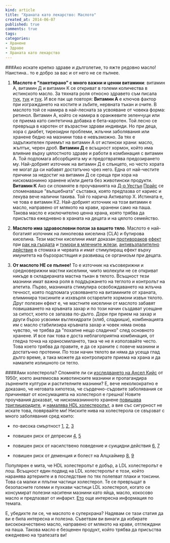 ```yaml
---
kind: article
title: "Храната като лекарство: Маслото"
created_at: 2014-06-07 
published: true
comments: true
tags:
categories:
- Хранене
- Здраве
- Храната като лекарство
--- 
```

###Ако искате крепко здраве и дълголетие, то яжте редовно масло! Наистина.. то е добро за вас и от него не се пълнее.

1. **Маслото е "пакетирано" с много важни и ценни витамини**: витамин А, витамин Д и витамин К се откриват в големи количества в истинското масло. За тяхната роля относно здравето съм писала [тук](/blog/2014-03-17-%D0%B2%D0%B8%D1%82%D0%B0%D0%BC%D0%B8%D0%BD%D0%B8/), [тук](/blog/2014-02-24-%D0%B2%D0%B8%D0%B6%D1%82%D0%B5-%D1%82%D0%B0%D0%B8%CC%86%D0%BD%D0%B0%D1%82%D0%B0-%D0%B7%D0%B0-%D0%BF%D0%B5%D1%80%D1%84%D0%B5%D0%BA%D1%82%D0%BD%D0%B8-%D0%B7%D1%8A%D0%B1%D0%B8/) и [тук](/blog/2014-06-02-%D0%BA%D0%B0%D0%BA-%D0%BC%D0%B0%D1%80%D0%B8%D1%8F-%D1%81%D0%B8-%D0%B2%D1%8A%D1%80%D0%BD%D0%B0-%D1%83%D1%81%D0%BC%D0%B8%D0%B2%D0%BA%D0%B0%D1%82%D0%B0/). И все пак ще повторя: **Витамин А** е ключов фактор при изграждането на костите и зъбите, нервната тъкан и очите. В маслото той се намира в най-лесната за усвояване от човека форма: ретинол. Витамин А, който се намира в оранжевите зеленчуци или се приема като синтетична добавка е бета-каротен. Той лесно се превръща в каротен от възрастни здрави индивиди. Но при деца, хора с диабет, тиреоидни проблеми, жлъчни заболявания или хранене бедно на мазнини това е невъзможно. За тях е задължителен приемът на витамин А от истински храни: масло, жълтък, черен дроб.
**Витамин Д** е всъщност хормон, който има влияние върху цялостното здраве и работи в комбинация с витамин А. Той подпомага абсорбцията му и предотвратява предозирането му. Най-добрият източник на витамин Д е слънцето, но често хората не могат да си набавят достатъчно чрез него. Една от най-честите причини за недостиг на витамин Д се среща при хора на нискомазнинно хранене и/или диета без животински продукти.
**Витамин К** Ако си спомняте в проучванията на [Д-р Уестън](/blog/2014-02-27-%D1%85%D1%80%D0%B0%D0%BD%D0%B8-%D0%B7%D0%B0-%D0%B7%D0%B4%D1%80%D0%B0%D0%B2%D0%B8-%D0%B7%D1%8A%D0%B1%D0%B8-%D1%87%D0%B0%D1%81%D1%82-1/) [Прайс](/blog/2014-03-03-%D1%85%D1%80%D0%B0%D0%BD%D0%B8-%D0%B7%D0%B0-%D0%B7%D0%B4%D1%80%D0%B0%D0%B2%D0%B8-%D0%B7%D1%8A%D0%B1%D0%B8-%D1%87%D0%B0%D1%81%D1%82-2/) се споменаваше "вълшебната" съставка, която предпазва от кариес и лекува вече налични такива. Той го нарича Активатор Х. Истината е, че това е витамин К2. Най-добрият източник на този витамин е масло, направено от млякото на крави, хранени само на паша. Такова масло е изключително ценна храна, която трябва да присъства ежедневно в храната на децата и на цялото семейство.

2. **Маслото има здравословни ползи за вашето тяло**. Маслото е най-богатият източник на линолеова киселина (CLA) и бутирова киселина. Тези мастни киселини имат доказан [противораков](http://jn.nutrition.org/content/127/6/1055.short?related-urls=yes&legid=nutrition;127/6/1055) [ефект](http://ar.iiarjournals.org/content/26/1A/27.long) при [рак на гърдата](http://link.springer.com/article/10.1007%2Fs11745-009-3288-4) и [тумори в млечните жлези](http://www.ncbi.nlm.nih.gov/pubmed/10386321), [антивъзпалително](http://www.ncbi.nlm.nih.gov/pubmed/11989838) [действие](http://www.fasebj.org/content/early/2000/12/02/fj.00-0359fje.long) в стомаха и червата и имат стимулиращ ефект върху имунитета на бързорастящия и развиващ се организъм при децата. 

3. **От маслото НЕ се пълнее!** То е източник на късоверижни и средноверижни мастни киселини, чиито молекули не се откриват никъде в складираната мастна тъкан в тялото. Всъщност тези мазнини имат важна роля в поддържането на теглото и контролът на апетита. 
Първо, мазнината стимулира освобождаването на жлъчна течност, която подпомага усвояването на витамините от храната, елиминира токсините и изхвърля остарелите хормони извън тялото.
Друг полезен ефект е, че мастните киселини от маслото забавят повишаването на кръвната захар и по този начин създават усещане за ситост, което се запазва по-дълго. Дори при прием на захар и други бързо усвоими въглехидрати (хляб, сладкиши), комбинацията им с масло стабилизира кръвната захар и човек няма онова чувство, че трябва да "похапне нещо сладичко" след основното хранене. И все пак това е доста неблагоприятна комбинация, от гледна точка на храносмилането, така че не я използвайте често. Това което трябва да правите, е да се храните с повече мазнини и достатъчно протеини. По този начин тялото ви няма да усеща глад дълго време, а така можете да контролирате приема на храна и да намалите излишното си тегло.

####Ами холестерола? 
Спомняте ли си [изследването на Ансел Кийс](/blog/2014-03-26-%D0%B2%D0%B5%D0%B3%D0%B5%D1%82%D0%B0%D1%80%D0%B8%D0%B0%D0%BD%D1%81%D0%BA%D0%B8%D1%8F%D1%82-%D0%BC%D0%B8%D1%82/) от 1950г, което анатемосва животинските мазнини и пропагандира зърнените култури и растителните мазнини? Е, вече неколкократно е доказано, че неговата хипотеза, че сърдечно-съдовите заболявания се причиняват от консумацията на холестерол е грешна! Новите проучвания доказват, че нискомазнинното хранене [повишава триглицеридите](http://www.jci.org/articles/view/6572), и [намалява HDL холестеролът](http://www.ncbi.nlm.nih.gov/pmc/articles/PMC296399/), а вие със сигурност не искате това, повярвайте ми! Ниските нива на холестерола се свързват с много заболявания сред които: 

* по-висока смъртност [1](http://www.sciencedirect.com/science/article/pii/S0022395608002525), [2](http://www.ncbi.nlm.nih.gov/pubmed/21951982), [3](http://www.amjmed.com/article/S0002-934300354-1/abstract)

* повишен риск от депресии [4](psychosomaticmedicine), [5](http://www.sciencedirect.com/science/article/pii/0140673693925569)

* повишен риск от насилствено поведение и суицидни действия [6](http://www.psychologytoday.com/blog/the-breakthrough-depression-solution/201106/low-cholesterol-and-its-psychological-effects), [7](http://www.ncbi.nlm.nih.gov/pubmed/11104842)

* повишен риск от деменция и болест на Алцхаймер [8](http://www.neurology.org/content/64/10/1689.abstract), [9](http://people.csail.mit.edu/seneff/EJIM_PUBLISHED.pdf)

Популярен е мита, че HDL холестеролът е добър, а LDL холестеролът е лош. Всъщност един подвид на LDL холестеролът е този, който наранява артериите и в последствие по тях полепват плаки и токсини. Това са малки и плътни частици холестерол. Те се превръщат в безопасните големи и пухкави частици LDL холестерол, когато се консумират полезни наситени мазнини като яйца, масло, кокосово масло и предпазват от инфаркт. [Ето](http://authoritynutrition.com/top-9-biggest-lies-about-dietary-fat-and-cholesterol/) още интересна информация по темата.

Е, убедихте ли се, че маслото е суперхрана? Надявам се тази статия да ви е била интересна и полезна. Съветвам ви винаги да избирате висококачествено масло, направено от млякото на крави, отглеждани на паша. Такова масло е безценен продукт, който трябва да присъства ежедневно на трапезата ви!